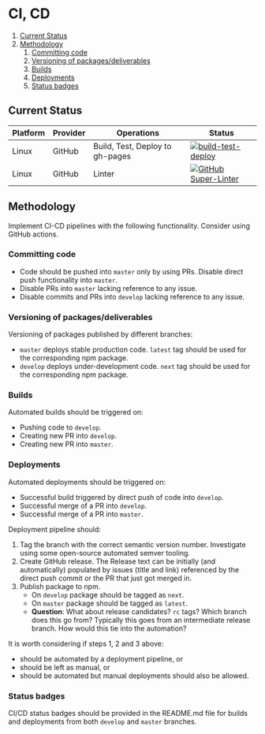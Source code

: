 # CI, CD

1. [Current Status](#current-status)
2. [Methodology](#methodology)
    1. [Committing code](#committing-code)
    2. [Versioning of packages/deliverables](#versioning-of-packagesdeliverables)
    3. [Builds](#builds)
    4. [Deployments](#deployments)
    5. [Status badges](#status-badges)

## Current Status

| Platform | Provider | Operations                      | Status                                                                                                                                                               |
| -------- | -------- | ------------------------------- | -------------------------------------------------------------------------------------------------------------------------------------------------------------------- |
| Linux    | GitHub   | Build, Test, Deploy to gh-pages | [![build-test-deploy](https://github.com/manastalukdar/template-repo/workflows/build-test-deploy/badge.svg)](https://github.com/manastalukdar/template-repo/actions) |
| Linux    | GitHub   | Linter                          | [![GitHub Super-Linter](https://github.com/manastalukdar/template-repo/workflows/Lint%20Code%20Base/badge.svg)](https://github.com/marketplace/actions/super-linter) |

## Methodology

Implement CI-CD pipelines with the following functionality. Consider using GitHub actions.

### Committing code

- Code should be pushed into `master` only by using PRs. Disable direct push functionality into `master`.
- Disable PRs into `master` lacking reference to any issue.
- Disable commits and PRs into `develop` lacking reference to any issue.

### Versioning of packages/deliverables

Versioning of packages published by different branches:

- `master` deploys stable production code. `latest` tag should be used for the corresponding npm package.
- `develop` deploys under-development code. `next` tag should be used for the corresponding npm package.

### Builds

Automated builds should be triggered on:

- Pushing code to `develop`.
- Creating new PR into `develop`.
- Creating new PR into `master`.

### Deployments

Automated deployments should be triggered on:

- Successful build triggered by direct push of code into `develop`.
- Successful merge of a PR into `develop`.
- Successful merge of a PR into `master`.

Deployment pipeline should:

1. Tag the branch with the correct semantic version number. Investigate using some open-source automated semver tooling.
2. Create GitHub release. The Release text can be initially (and automatically) populated by issues (title and link) referenced by the direct push commit or the PR that just got merged in.
3. Publish package to npm.
    - On `develop` package should be tagged as `next`.
    - On `master` package should be tagged as `latest`.
    - **Question**: What about release candidates? `rc` tags? Which branch does this go from? Typically this goes from an intermediate release branch. How would this tie into the automation?

It is worth considering if steps 1, 2 and 3 above:

- should be automated by a deployment pipeline, or
- should be left as manual, or
- should be automated but manual deployments should also be allowed.

### Status badges

CI/CD status badges should be provided in the README.md file for builds and deployments from both `develop` and `master` branches.
